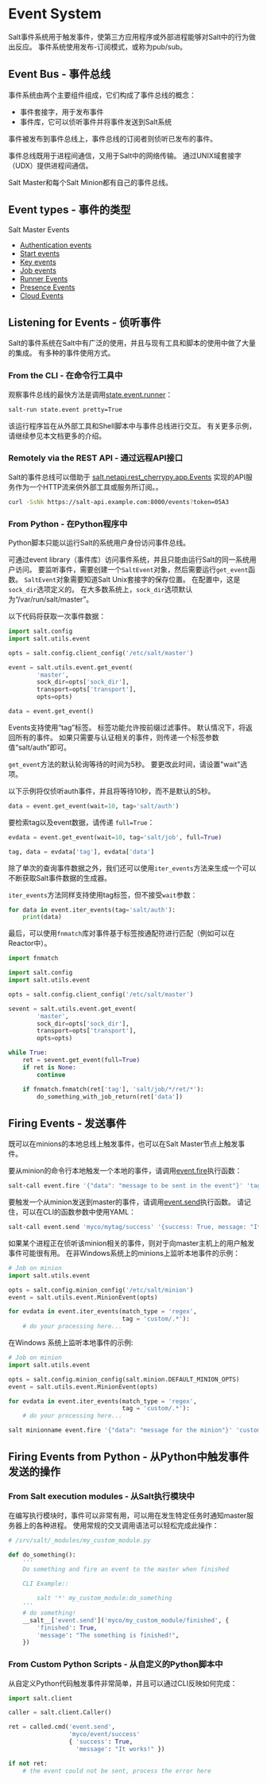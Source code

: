 # Event System

Salt事件系统用于触发事件，使第三方应用程序或外部进程能够对Salt中的行为做出反应。 事件系统使用发布-订阅模式，或称为pub/sub。

## Event Bus - 事件总线

事件系统由两个主要组件组成，它们构成了事件总线的概念：
- 事件套接字，用于发布事件
- 事件库，它可以侦听事件并将事件发送到Salt系统

事件被发布到事件总线上，事件总线的订阅者则侦听已发布的事件。

事件总线既用于进程间通信，又用于Salt中的网络传输。 通过UNIX域套接字（UDX）提供进程间通信。

Salt Master和每个Salt Minion都有自己的事件总线。

## Event types - 事件的类型

Salt Master Events
- [Authentication events](https://github.com/watermelonbig/SaltStack-Chinese-ManualBook/blob/master/chapter10/10-2.Salt-Master-Events.md#Authentication-events---认证事件)
- [Start events](https://github.com/watermelonbig/SaltStack-Chinese-ManualBook/blob/master/chapter10/10-2.Salt-Master-Events.md#Start-events---启动事件)
- [Key events](https://github.com/watermelonbig/SaltStack-Chinese-ManualBook/blob/master/chapter10/10-2.Salt-Master-Events.md#Key-events---密钥相关的事件)
- [Job events](https://github.com/watermelonbig/SaltStack-Chinese-ManualBook/blob/master/chapter10/10-2.Salt-Master-Events.md#Job-events---任务事件)
- [Runner Events](https://github.com/watermelonbig/SaltStack-Chinese-ManualBook/blob/master/chapter10/10-2.Salt-Master-Events.md#Runner-Events---运行器事件)
- [Presence Events](https://github.com/watermelonbig/SaltStack-Chinese-ManualBook/blob/master/chapter10/10-2.Salt-Master-Events.md#Presence-Events---连接状态监控事件)
- [Cloud Events](https://github.com/watermelonbig/SaltStack-Chinese-ManualBook/blob/master/chapter10/10-2.Salt-Master-Events.md#Cloud-Events---云平台相关的事件)

## Listening for Events - 侦听事件

Salt的事件系统在Salt中有广泛的使用，并且与现有工具和脚本的使用中做了大量的集成。 有多种的事件使用方式。

### From the CLI - 在命令行工具中
观察事件总线的最快方法是调用[state.event.runner](https://docs.saltstack.com/en/latest/ref/runners/all/salt.runners.state.html#salt.runners.state.event)：
```bash
salt-run state.event pretty=True
```
该运行程序旨在从外部工具和Shell脚本中与事件总线进行交互。 有关更多示例，请继续参见本文档更多的介绍。

### Remotely via the REST API - 通过远程API接口

Salt的事件总线可以借助于 [salt.netapi.rest_cherrypy.app.Events](https://docs.saltstack.com/en/latest/ref/netapi/all/salt.netapi.rest_cherrypy.html#salt.netapi.rest_cherrypy.app.Events) 实现的API服务作为一个HTTP流来供外部工具或服务所订阅。。
```bash
curl -SsNk https://salt-api.example.com:8000/events?token=05A3
```
### From Python - 在Python程序中

Python脚本只能以运行Salt的系统用户身份访问事件总线。

可通过event library（事件库）访问事件系统，并且只能由运行Salt的同一系统用户访问。 要监听事件，需要创建一个`SaltEvent`对象，然后需要运行`get_event`函数。 `SaltEvent`对象需要知道Salt Unix套接字的保存位置。 在配置中，这是`sock_dir`选项定义的。 在大多数系统上，`sock_dir`选项默认为“/var/run/salt/master”。

以下代码将获取一次事件数据：
```python
import salt.config
import salt.utils.event

opts = salt.config.client_config('/etc/salt/master')

event = salt.utils.event.get_event(
        'master',
        sock_dir=opts['sock_dir'],
        transport=opts['transport'],
        opts=opts)

data = event.get_event()
```
Events支持使用“tag”标签。 标签功能允许按前缀过滤事件。 默认情况下，将返回所有的事件。 如果只需要与认证相关的事件，则传递一个标签参数值“salt/auth”即可。

`get_event`方法的默认轮询等待的时间为5秒。 要更改此时间，请设置"wait"选项。

以下示例将仅侦听auth事件，并且将等待10秒，而不是默认的5秒。
```python
data = event.get_event(wait=10, tag='salt/auth')
```
要检索tag以及event数据，请传递 `full=True`：
```python
evdata = event.get_event(wait=10, tag='salt/job', full=True)

tag, data = evdata['tag'], evdata['data']
```
除了单次的查询事件数据之外，我们还可以使用`iter_events`方法来生成一个可以不断获取Salt事件数据的生成器。

`iter_events`方法同样支持使用tag标签，但不接受`wait`参数：
```python
for data in event.iter_events(tag='salt/auth'):
    print(data)
```
最后，可以使用`fnmatch`库对事件基于标签按通配符进行匹配（例如可以在Reactor中）。
```python
import fnmatch

import salt.config
import salt.utils.event

opts = salt.config.client_config('/etc/salt/master')

sevent = salt.utils.event.get_event(
        'master',
        sock_dir=opts['sock_dir'],
        transport=opts['transport'],
        opts=opts)

while True:
    ret = sevent.get_event(full=True)
    if ret is None:
        continue

    if fnmatch.fnmatch(ret['tag'], 'salt/job/*/ret/*'):
        do_something_with_job_return(ret['data'])
```

## Firing Events - 发送事件

既可以在minions的本地总线上触发事件，也可以在Salt Master节点上触发事件。

要从minion的命令行本地触发一个本地的事件，请调用[event.fire](https://docs.saltstack.com/en/latest/ref/modules/all/salt.modules.event.html#salt.modules.event.fire)执行函数：
```bash
salt-call event.fire '{"data": "message to be sent in the event"}' 'tag'
```
要触发一个从minion发送到master的事件，请调用[event.send](https://docs.saltstack.com/en/latest/ref/modules/all/salt.modules.event.html#salt.modules.event.send)执行函数。 请记住，可以在CLI的函数参数中使用YAML：
```bash
salt-call event.send 'myco/mytag/success' '{success: True, message: "It works!"}'
```
如果某个进程正在侦听该minion相关的事件，则对于向master主机上的用户触发事件可能很有用。 在非Windows系统上的minions上监听本地事件的示例：
```python
# Job on minion
import salt.utils.event

opts = salt.config.minion_config('/etc/salt/minion')
event = salt.utils.event.MinionEvent(opts)

for evdata in event.iter_events(match_type = 'regex',
                                tag = 'custom/.*'):
    # do your processing here...
```
在Windows 系统上监听本地事件的示例:
```python
# Job on minion
import salt.utils.event

opts = salt.config.minion_config(salt.minion.DEFAULT_MINION_OPTS)
event = salt.utils.event.MinionEvent(opts)

for evdata in event.iter_events(match_type = 'regex',
                                tag = 'custom/.*'):
    # do your processing here...
```
```bash
salt minionname event.fire '{"data": "message for the minion"}' 'customtag/african/unladen'
```

## Firing Events from Python - 从Python中触发事件发送的操作
### From Salt execution modules - 从Salt执行模块中

在编写执行模块时，事件可以非常有用，可以用在发生特定任务时通知master服务器上的各种进程。 使用常规的交叉调用语法可以轻松完成此操作：
```python
# /srv/salt/_modules/my_custom_module.py

def do_something():
    '''
    Do something and fire an event to the master when finished

    CLI Example::

        salt '*' my_custom_module:do_something
    '''
    # do something!
    __salt__['event.send']('myco/my_custom_module/finished', {
        'finished': True,
        'message': "The something is finished!",
    })
```

### From Custom Python Scripts - 从自定义的Python脚本中

从自定义Python代码触发事件非常简单，并且可以通过CLI反映如何完成：
```python
import salt.client

caller = salt.client.Caller()

ret = called.cmd('event.send',
                 'myco/event/success'
                 { 'success': True,
                   'message': "It works!" })

if not ret:
    # the event could not be sent, process the error here
```
